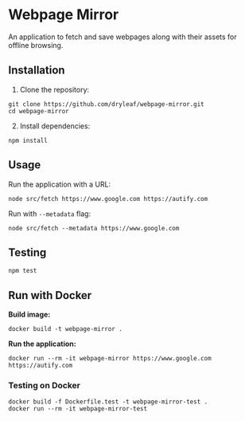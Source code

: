 # Webpage Mirror

An application to fetch and save webpages along with their assets for offline browsing.

## Installation

1. Clone the repository:
```
git clone https://github.com/dryleaf/webpage-mirror.git
cd webpage-mirror
```

2. Install dependencies:
```
npm install
```

## Usage
Run the application with a URL:
```
node src/fetch https://www.google.com https://autify.com
```

Run with `--metadata` flag:
```
node src/fetch --metadata https://www.google.com
```

## Testing
```
npm test
```

## Run with Docker
**Build image:**
```
docker build -t webpage-mirror .
```

**Run the application:**
```
docker run --rm -it webpage-mirror https://www.google.com https://autify.com
```

### Testing on Docker
```
docker build -f Dockerfile.test -t webpage-mirror-test .
docker run --rm -it webpage-mirror-test
```
